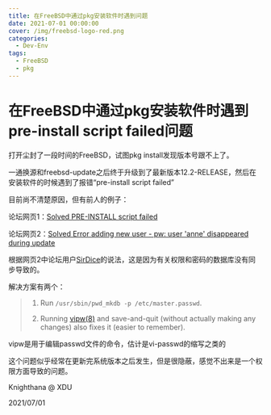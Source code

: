 ```yaml
---
title: 在FreeBSD中通过pkg安装软件时遇到问题
date: 2021-07-01 00:00:00
cover: /img/freebsd-logo-red.png
categories:
  - Dev-Env
tags: 
  - FreeBSD
  - pkg
---
```


# 在FreeBSD中通过pkg安装软件时遇到pre-install script failed问题

  打开尘封了一段时间的FreeBSD，试图pkg install发现版本号跟不上了。
  
  一通换源和freebsd-update之后终于升级到了最新版本12.2-RELEASE，然后在安装软件的时候遇到了报错“pre-install script failed”

  目前尚不清楚原因，但有前人的例子：

  论坛网页1：[Solved PRE-INSTALL script failed](https://forums.freebsd.org/threads/pre-install-script-failed.69547/)

  论坛网页2：[Solved Error adding new user - pw: user 'anne' disappeared during update](https://forums.freebsd.org/threads/error-adding-new-user-pw-user-anne-disappeared-during-update.59525/#post-341447)

  根据网页2中论坛用户[SirDice](https://forums.freebsd.org/members/sirdice.1677/)的说法，这是因为有关权限和密码的数据库没有同步导致的。

  解决方案有两个：

  > 1. Run `/usr/sbin/pwd_mkdb -p /etc/master.passwd`.
  >
  > 2. Running [vipw(8)](https://www.freebsd.org/cgi/man.cgi?query=vipw&sektion=8&manpath=freebsd-release-ports) and save-and-quit (without actually making any changes) also fixes it (easier to remember).

  vipw是用于编辑passwd文件的命令，估计是vi-passwd的缩写之类的
  
  这个问题似乎经常在更新完系统版本之后发生，但是很隐蔽，感觉不出来是一个权限方面导致的问题。

Knighthana @ XDU

2021/07/01
